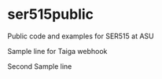 # ser515public
Public code and examples for SER515 at ASU

Sample line for Taiga webhook

Second Sample line
